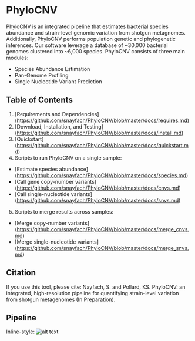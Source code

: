 # PhyloCNV
PhyloCNV is an integrated pipeline that estimates bacterial species abundance and strain-level genomic variation from shotgun metagnomes.  
Additionally, PhyloCNV performs population genetic and phylogenetic inferences.  Our software leverage a database of ~30,000 bacterial genomes clustered into ~6,000 species.  PhyloCNV consists of three main modules:
* Species Abundance Estimation
* Pan-Genome Profiling
* Single Nucleotide Variant Prediction

## Table of Contents
1. [Requirements and Dependencies] (https://github.com/snayfach/PhyloCNV/blob/master/docs/requires.md)
2. [Download, Installation, and Testing] (https://github.com/snayfach/PhyloCNV/blob/master/docs/install.md)
3. [Quickstart] (https://github.com/snayfach/PhyloCNV/blob/master/docs/quickstart.md)
4. Scripts to run PhyloCNV on a single sample:
 * [Estimate species abundance] (https://github.com/snayfach/PhyloCNV/blob/master/docs/species.md)
 * [Call gene copy-number variants] (https://github.com/snayfach/PhyloCNV/blob/master/docs/cnvs.md)
 * [Call single-nucleotide variants] (https://github.com/snayfach/PhyloCNV/blob/master/docs/snvs.md)
5. Scripts to merge results across samples:
 * [Merge copy-number variants] (https://github.com/snayfach/PhyloCNV/blob/master/docs/merge_cnvs.md)
 * [Merge single-nucleotide variants] (https://github.com/snayfach/PhyloCNV/blob/master/docs/merge_snvs.md)

## Citation
If you use this tool, please cite:
Nayfach, S. and Pollard, KS. PhyloCNV: an integrated, high-resolution pipeline for quantifying strain-level variation from shotgun metagenomes (In Preparation).

## Pipeline
Inline-style: 
![alt text](https://github.com/snayfach/PhyloCNV/blob/master/images/pipeline.png)

